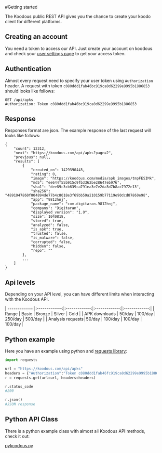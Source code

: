 #Getting started

The Koodous public REST API gives you the chance to create your koodo client for different platforms.

## Creating an account

You need a token to access our API. Just create your account on koodous and check 
your [user settings page](//koodous.com/settings/profile) to get your access token.

## Authentication

Almost every request need to specify your user token using `Authorization` header. A request with token `c080ddd1fab46bc919ca0d62299e9995b1886853` should looks like follows:

```
GET /api/apks
Authorization: Token c080ddd1fab46bc919ca0d62299e9995b1886853
```

## Response

Responses format are json. The example response of the last request will looks like follows:

```
{
    "count": 12312,
    "next": "https://koodous.com/api/apks?page=2",
    "previous": null,
    "results": [
        {
            "created_on": 1429390443,
            "rating": 0,
            "image": "https://koodous.com/media/apk_images/tmpFESIMk",
            "md5": "ee644f55b915c9fb3362be28647eb976",
            "sha1": "dee89c3cb639ca791ea3e7e2da3d7b8ac7972e13",
            "sha256": "4891047860f004894de77b4c8018e3f69bb50a210159b77119e90dcd87860e98",
            "app": "9812hnj",
            "package_name": "com.digitaran.9812hnj",
            "company": "Digitaran",
            "displayed_version": "1.0",
            "size": 1040818,
            "stored": true,
            "analyzed": false,
            "is_apk": true,
            "trusted": false,
            "is_malware": false,
            "corrupted": false,
            "hidden": false,
            "repo": ""
        },
        ...
    ]
}
```

## Api levels

Depending on your API level, you can have different limits when interacting with the Koodous API.

| ------------- |:-------------:|:-------------:|:-------------:|:-------------:|
| Range | Basic | Bronze | Silver | Gold |
| APK downloads | 50/day | 100/day | 250/day | 500/day |
| Analysis requests| 50/day | 100/day | 100/day | 100/day |


## Python example

Here you have an example using python and [requests library](http://docs.python-requests.org/en/latest/):

```python
import requests

url = "https://koodous.com/api/apks"
headers = {"Authorization":"Token c080ddd1fab46fc919ca0d62299e9995b1886853"}
r = requests.get(url=url, headers=headers)

r.status_code
#200

r.json()
#JSON response
```

## Python API Class

There is a python example class with almost all Koodous API methods, check it out:

[pykoodous.py](https://github.com/Koodous/Scripts/blob/master/pykoodous.py)
